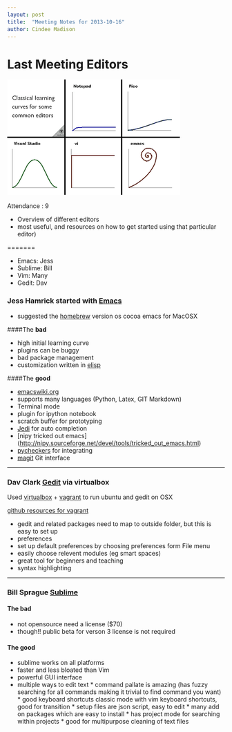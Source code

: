 ```yaml
---
layout: post
title:  "Meeting Notes for 2013-10-16"
author: Cindee Madison
---
```


Last Meeting **Editors**
=======

![editors](/events/assets/text_editors.png)

Attendance : 9

* Overview of different editors 
* most useful, and resources on how to get started using that particular editor)

=======

  * Emacs: Jess
  * Sublime: Bill
  * Vim: Many
  * Gedit: Dav

### Jess Hamrick started with [Emacs](http://www.gnu.org/software/emacs/)

 * suggested the [homebrew](http://brew.sh/) version os cocoa emacs for MacOSX

####The **bad**
   * high initial learning curve 
   * plugins can be buggy 
   * bad package management 
   * customization written in [elisp](http://en.wikipedia.org/wiki/Emacs_Lisp)

####The **good**
   * [emacswiki.org](http://www.emacswiki.org/emacs/?action=browse;oldid=PythonMode;id=PythonProgrammingInEmacs)
   * supports many languages (Python, Latex, GIT Markdown)
   * Terminal mode
   * plugin for ipython notebook
   * scratch buffer for prototyping
   * [Jedi](http://tkf.github.io/emacs-jedi/) for auto completion
   * [nipy tricked out emacs] (http://nipy.sourceforge.net/devel/tools/tricked_out_emacs.html)
   * [pycheckers](https://github.com/dholm/flymake-pycheckers) for integrating 
   * [magit](https://github.com/magit/magit) Git interface

***

### Dav Clark [Gedit](https://projects.gnome.org/gedit/) via virtualbox

Used [virtualbox](https://www.virtualbox.org/wiki/Downloads) + [vagrant](http://www.vagrantup.com/) 
to run ubuntu and gedit on OSX

[github resources for vagrant](https://github.com/dlab-berkeley/python-berkeley/tree/master/editor_setup)

   * gedit and related packages need to map to outside folder, but this is easy to set up    
   * preferences
   * set up default preferences by choosing preferences form File menu
   * easily choose relevent modules (eg smart spaces)
   * great tool for beginners and teaching
   * syntax highlighting

****

### Bill Sprague [Sublime](http://www.sublimetext.com/)

#### The **bad**
   * not opensource need a license ($70) 
   * though!! public beta for verson 3 license is not required

#### The **good**  
   * sublime works on all platforms
   * faster and less bloated than Vim
   * powerful GUI interface
   * multiple ways to edit text 
    * command pallate is amazing  (has fuzzy searching for all commands making it trivial to find command you want)
    * good keyboard
    shortcuts classic mode with vim keyboard shortcuts, good for transition
    * setup files are json script, easy to edit
    * many add on packages which are easy to install
    * has project mode for searching within projects
    * good for multipurpose cleaning of text files

